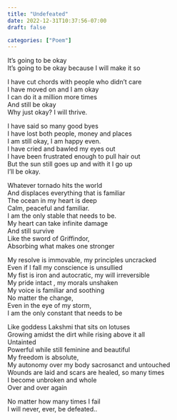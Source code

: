 ```yaml
---
title: "Undefeated"
date: 2022-12-31T10:37:56-07:00
draft: false

categories: ["Poem"]
---
```


It’s going to be okay \
It’s going to be okay because I will make it so 

I have cut chords with people who didn’t care\
I have moved on and I am okay \
I can do it a million more times \
And still be okay \
Why just okay? I will thrive. 

I have said so many good byes \
I have lost both people, money and places \
I am still okay, I am happy even. \
I have cried and bawled my eyes out \
I have been frustrated enough to pull hair out \
But the sun still goes up and with it I go up \
I’ll be okay.

Whatever tornado hits the world \
And displaces everything that is familiar \
The ocean in my heart is deep \
Calm, peaceful and familiar. \
I am the only stable that needs to be. \
My heart can take infinite damage \
And still survive \
Like the sword of Griffindor, \
Absorbing what makes one stronger 

My resolve is immovable, my principles uncracked \
Even if I fall my conscience is unsullied \
My fist is iron and autocratic, my will irreversible \
My pride intact , my morals unshaken \
My voice is familiar and soothing \
No matter the change, \
Even in the eye of my storm, \
I am the only constant that needs to be

Like goddess Lakshmi that sits on lotuses \
Growing amidst the dirt while rising above it all \
Untainted \
Powerful while still feminine and beautiful \
My freedom is absolute, \
My autonomy over my body sacrosanct and untouched \
Wounds are laid and scars are healed, so many times \
I become unbroken and whole \
Over and over again

No matter how many times I fail \
I will never, ever, be defeated..